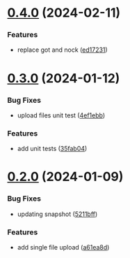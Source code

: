 # [0.4.0](https://github.com/ClayChipps/sf-chipps-data/compare/0.3.0...0.4.0) (2024-02-11)


### Features

* replace got and nock ([ed17231](https://github.com/ClayChipps/sf-chipps-data/commit/ed17231b34b16cba59e24ea7b79e3dc6b11e0e0f))



# [0.3.0](https://github.com/ClayChipps/sf-chipps-data/compare/0.2.0...0.3.0) (2024-01-12)


### Bug Fixes

* upload files unit test ([4ef1ebb](https://github.com/ClayChipps/sf-chipps-data/commit/4ef1ebb8c55d50897a704caf8c14c643ccdb4222))


### Features

* add unit tests ([35fab04](https://github.com/ClayChipps/sf-chipps-data/commit/35fab0478de99860c0e6224fdcf6db55d51664dd))



# [0.2.0](https://github.com/ClayChipps/sf-chipps-data/compare/5211bff03a946ff588d399e05d2c3dc7711aaa2c...0.2.0) (2024-01-09)


### Bug Fixes

* updating snapshot ([5211bff](https://github.com/ClayChipps/sf-chipps-data/commit/5211bff03a946ff588d399e05d2c3dc7711aaa2c))


### Features

* add single file upload ([a61ea8d](https://github.com/ClayChipps/sf-chipps-data/commit/a61ea8d5bf45afe3f1fedc3e5563bd2089573b61))



